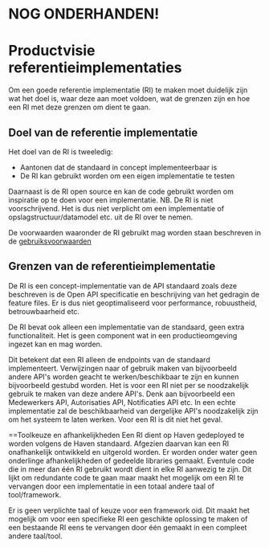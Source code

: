 # NOG ONDERHANDEN!

# Productvisie referentieimplementaties

Om een goede referentie implementatie (RI) te maken moet duidelijk zijn wat het doel is, waar deze aan moet voldoen, wat de grenzen zijn en hoe een RI met deze grenzen om dient te gaan.

## Doel van de referentie implementatie
Het doel van de RI is tweeledig:
- Aantonen dat de standaard in concept implementeerbaar is
- De RI kan gebruikt worden om een eigen implementatie te testen

Daarnaast is de RI open source en kan de code gebruikt worden om inspiratie op te doen voor een implementatie. NB. De RI is niet voorschrijvend. Het is dus niet verplicht om een implementatie of opslagstructuur/datamodel etc. uit de RI over te nemen. 

De voorwaarden waaronder de RI gebruikt mag worden staan beschreven in de [gebruiksvoorwaarden](https://vng-realisatie.github.io/gemma-zaken/beheer/gebruiksvoorwaarden])

## Grenzen van de referentieimplementatie
De RI is een concept-implementatie van de API standaard zoals deze beschreven is de Open API specificatie en beschrijving van het gedragin de feature files. Er is dus niet geoptimaliseerd voor performance, robuustheid, betrouwbaarheid etc.

De RI bevat ook alleen een implementatie van de standaard, geen extra functionaliteit. Het is geen component wat in een productieomgeving ingezet kan en mag worden.

Dit betekent dat een RI alleen de endpoints van de standaard implementeert. Verwijzingen naar of gebruik maken van bijvoorbeeld andere API's worden geacht te werken/beschikbaar te zijn en kunnen bijvoorbeeld gestubd worden. Het is voor een RI niet per se noodzakelijk gebruik te maken van deze andere API's. Denk aan bijvoorbeeld een Medewerkers API, Autorisaties API, Notificaties API etc. In een echte implementatie zal de beschikbaarheid van dergelijke API's noodzakelijk zijn om het systeem te laten werken. Voor een RI is dit niet het geval.

==Toolkeuze en afhankelijkheden 
Een RI dient op Haven gedeployed te worden volgens de Haven standaard. Afgezien daarvan kan een RI onafhankelijk ontwikkeld en uitgerold worden. Er worden onder water geen onderlinge afhankelijkheden of gedeelde libraries gemaakt. Eventule code die in meer dan één RI gebruikt wordt dient in elke RI aanwezig te zijn. Dit lijkt om redundante code te gaan maar maakt het mogelijk om een RI te vervangen door een implementatie in een totaal andere taal of tool/framework.

Er is geen verplichte taal of keuze voor een framework oid. Dit maakt het mogelijk om voor een specifieke RI een geschikte oplossing te maken of een bestaande RI eens te vervangen door één gemaakt in een compleet andere taal/tool. 

